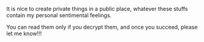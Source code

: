 It is nice to create private things in a public place,
whatever these stuffs contain my personal sentimental feelings.

You can read them only if you decrypt them,
and once you succeed, please let me know!!! 